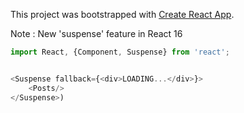This project was bootstrapped with [Create React App](https://github.com/facebook/create-react-app).

Note : New 'suspense' feature in React 16 

```js
import React, {Component, Suspense} from 'react';


<Suspense fallback={<div>LOADING...</div>}>
    <Posts/>
</Suspense>)

```
